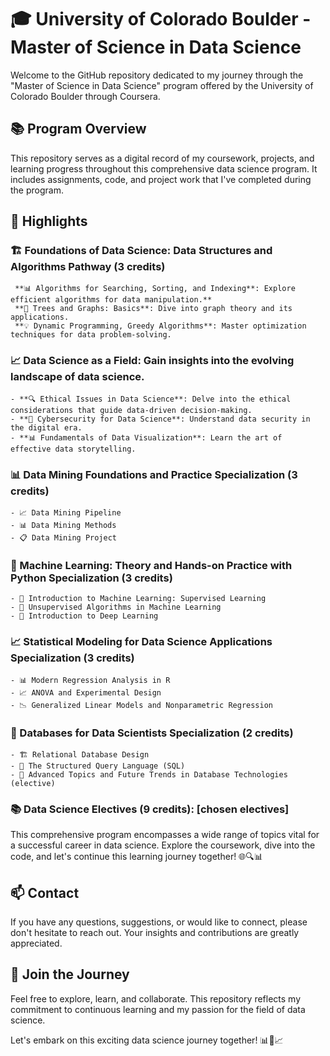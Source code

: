 # 🎓 **University of Colorado Boulder - Master of Science in Data Science**

Welcome to the GitHub repository dedicated to my journey through the "Master of Science in Data Science" program offered by the University of Colorado Boulder through Coursera.

## 📚 **Program Overview**
This repository serves as a digital record of my coursework, projects, and learning progress throughout this comprehensive data science program. It includes assignments, code, and project work that I've completed during the program.

## 🌟 **Highlights**

### 🏗️ **Foundations of Data Science: Data Structures and Algorithms Pathway (3 credits)**
     **📊 Algorithms for Searching, Sorting, and Indexing**: Explore efficient algorithms for data manipulation.**
     **🌲 Trees and Graphs: Basics**: Dive into graph theory and its applications.
     **💡 Dynamic Programming, Greedy Algorithms**: Master optimization techniques for data problem-solving.

### **📈 Data Science as a Field**: Gain insights into the evolving landscape of data science.
    - **🔍 Ethical Issues in Data Science**: Delve into the ethical considerations that guide data-driven decision-making.
    - **🔐 Cybersecurity for Data Science**: Understand data security in the digital era.
    - **📊 Fundamentals of Data Visualization**: Learn the art of effective data storytelling.

### **📊 Data Mining Foundations and Practice Specialization (3 credits)**
    - 📈 Data Mining Pipeline
    - 📊 Data Mining Methods
    - 📋 Data Mining Project

### **🤖 Machine Learning: Theory and Hands-on Practice with Python Specialization (3 credits)**
    - 🧠 Introduction to Machine Learning: Supervised Learning
    - 🧩 Unsupervised Algorithms in Machine Learning
    - 🌟 Introduction to Deep Learning

### **📈 Statistical Modeling for Data Science Applications Specialization (3 credits)**
    - 📊 Modern Regression Analysis in R
    - 📈 ANOVA and Experimental Design
    - 📉 Generalized Linear Models and Nonparametric Regression

### **💾 Databases for Data Scientists Specialization (2 credits)**
    - 🏗️ Relational Database Design
    - 📜 The Structured Query Language (SQL)
    - 🚀 Advanced Topics and Future Trends in Database Technologies (elective)

### **📚 Data Science Electives (9 credits)**: [chosen electives]

This comprehensive program encompasses a wide range of topics vital for a successful career in data science. Explore the coursework, dive into the code, and let's continue this learning journey together! 🌐🔍📊

## 📫 **Contact**
If you have any questions, suggestions, or would like to connect, please don't hesitate to reach out. Your insights and contributions are greatly appreciated.

## 🚀 **Join the Journey**
Feel free to explore, learn, and collaborate. This repository reflects my commitment to continuous learning and my passion for the field of data science.

Let's embark on this exciting data science journey together! 📊🔬📈
